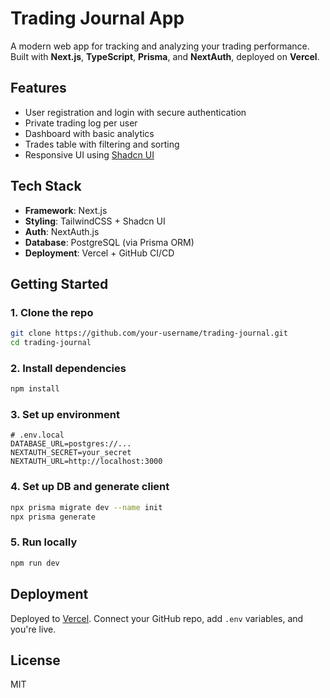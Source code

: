 # Trading Journal App

A modern web app for tracking and analyzing your trading performance.  
Built with **Next.js**, **TypeScript**, **Prisma**, and **NextAuth**, deployed on **Vercel**.

## Features

- User registration and login with secure authentication
- Private trading log per user
- Dashboard with basic analytics
- Trades table with filtering and sorting
- Responsive UI using [Shadcn UI](https://ui.shadcn.com)

## Tech Stack

- **Framework**: Next.js
- **Styling**: TailwindCSS + Shadcn UI
- **Auth**: NextAuth.js
- **Database**: PostgreSQL (via Prisma ORM)
- **Deployment**: Vercel + GitHub CI/CD

## Getting Started

### 1. Clone the repo

```bash
git clone https://github.com/your-username/trading-journal.git
cd trading-journal
```

### 2. Install dependencies

```bash
npm install
```

### 3. Set up environment

```env
# .env.local
DATABASE_URL=postgres://...
NEXTAUTH_SECRET=your_secret
NEXTAUTH_URL=http://localhost:3000
```

### 4. Set up DB and generate client

```bash
npx prisma migrate dev --name init
npx prisma generate
```

### 5. Run locally

```bash
npm run dev
```

## Deployment

Deployed to [Vercel](https://vercel.com). Connect your GitHub repo, add `.env` variables, and you're live.

## License

MIT
